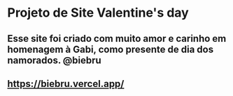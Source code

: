 # Projeto de Site Valentine's day
## Esse site foi criado com muito amor e carinho em homenagem à Gabi, como presente de dia dos namorados. @biebru
## https://biebru.vercel.app/
